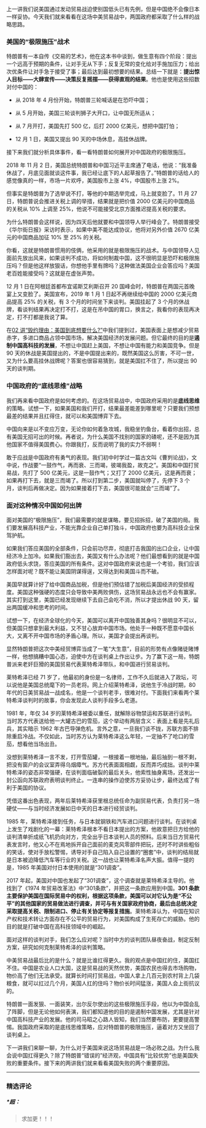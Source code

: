 <p data-nodeid="2">上一讲我们说美国通过发动贸易战迫使别国低头已有先例，但是中国绝不会像日本一样妥协。今天我们就来看看在这场中美贸易战中，两国政府都采取了什么样的战略思路。</p>
<h3 data-nodeid="3">美国的“极限施压”战术</h3>
<p data-nodeid="4">特朗普有一本自传《交易的艺术》，他在这本书中谈到，做生意有四个阶段：提出一个远高于预期的条件，让对手无从下手；反复无常的变化给对手施加压力；给出次优条件让对手急于接受了事；最后达到最初想要的结果。总结一下就是：<strong data-nodeid="49">提出惊人目标——大肆宣传——决策反复摇摆——获得直观的结果</strong>。他也是使用这些招数对付中国的：</p>
<ul data-nodeid="5">
<li data-nodeid="6">
<p data-nodeid="7">从 2018 年 4 月份开始，特朗普三轮喊话是在恐吓中国；</p>
</li>
<li data-nodeid="8">
<p data-nodeid="9">从 5 月开始，美国三轮谈判狮子大开口，让中国无所适从；</p>
</li>
<li data-nodeid="10">
<p data-nodeid="11">从 7 月开打，美国先打 500 亿，后打 2000 亿美元，想把中国打怕；</p>
</li>
<li data-nodeid="12">
<p data-nodeid="13">12 月 1 日，美国又提出 90 天的中场休息，高挂休战牌。</p>
</li>
</ul>
<p data-nodeid="14">接下来我们就分析具体事件，看一看特朗普如何展开对中国政府的极限施压。</p>
<p data-nodeid="15">2018 年 11 月 2 日，美国总统特朗普和中国习近平主席通了电话，他说：“我准备休战了，月底见面就谈这件事，我已经让底下的人起草报告了。”特朗普的话给人的感觉像真的一样，市场一片欢呼，美国股市上涨 4%，中国股市上涨 2%。</p>
<p data-nodeid="16">但事实是特朗普为了选举说不打，等他的中期选举完成，马上就变脸了。11 月 27 日，特朗普说会推进关税上调的举措，结果就是把价值 2000 亿美元的中国商品的关税从 10% 上调至 25%，他说不可能接受北京方面推迟提高关税的要求。</p>
<p data-nodeid="17">为什么特朗普会这样说，因为四天后他就要和中国领导人举行峰会了。特朗普接受《华尔街日报》采访时表示，如果中美不能达成协议，他将对另外价值 2670 亿美元的中国商品加征 10% 至 25% 的关税。</p>
<p data-nodeid="18">你看，这就是特朗普惯用的伎俩，他采用的就是极限施压的战术。与中国领导人见面前先放出风来，如果谈判不成功，将如何制裁中国，这不很明显是恐吓和极限施压吗？但是他这样放狠话，你想他手里有牌吗？这种做法美国企业会答应吗？美国老百姓能接受吗？这就是在虚张声势。</p>
<p data-nodeid="19">12 月 1 日在阿根廷首都布宜诺斯艾利斯召开 20 国峰会时，特朗普在两国元首晚宴上又变脸了。美国宣布，2019 年 1 月 1 日起不再继续给中国的 2000 亿美元商品提高 25% 的关税，有 3 个月的时间坐下来谈判。美国挂起了 3 个月的休战牌，看谈判结果再决定打不打，这是在吊中国的胃口，换言之，我看你的表现再决定，打不打都是我说了算。</p>
<p data-nodeid="20">在<a href="https://kaiwu.lagou.com/course/courseInfo.htm?courseId=987#/detail/pc?id=7796" data-nodeid="63">02 讲“毁约理由：美国到底想要什么?”</a>中我们提到过，美国表面上是想减少贸易赤字，多进口商品占领中国市场，解决美国经济的发展问题。但它最终的目的是<strong data-nodeid="69">遏制中国高科技的发展</strong>，不想让中国赶上美国，不想让中国有能力和美国竞争。但是 90 天的休战是美国提出的，不是中国提出来的，既然美国这么厉害，不可一世，又为什么要高挂休战牌呢？答案也很容易猜到，就是美国扛不住了，所以提出 90 天的谈判期。</p>
<h3 data-nodeid="21">中国政府的“底线思维”战略</h3>
<p data-nodeid="22">我们再来看中国政府是如何考虑的。在这场贸易战中，中国政府采用的是<strong data-nodeid="76">底线思维</strong>的策略。试想一下，如果美国和我们开打，结果最差能差到哪里呢？只要我们预想最差的结果并且扛得住，就可以和美国博弈下去。</p>
<p data-nodeid="23">中国向来是以不变应万变，无论你如何着急攻城，我稳坐钓鱼台，看着你出招，总有美国无招可出的时候。再者说，为什么美国不找别的国家的碴呢，还不是因为其他国家不值得美国费心。你跟我打，反而说明了我的实力不弱啊！</p>
<p data-nodeid="24">敢于应战是中国政府有勇气的表现。我们初中时学过一篇古文叫《曹刿论战》，文中说，作战要“一鼓作气，再而衰、三而竭，彼竭我盈，故克之”。美国和中国打贸易战，先打了 500 亿美元，这是一鼓作气；又打了 2000 亿美元，这是再而衰；如果再打下去，就是三而竭了。所以打到第二步，美国就叫停了，先停下 3 个月，谈判后再做决定。因为如果接着打下去，美国很可能就会“三而竭”了。</p>
<h3 data-nodeid="25">面对这种情况中国如何出牌</h3>
<p data-nodeid="26">面对美国的“极限施压”，我们最需要的就是谋略，要见招拆招，破了美国的局。我们要发展高科技产业，不能光靠企业自己单打独斗，中国政府也要为高科技企业保驾护航。</p>
<p data-nodeid="27">如果我们答应美国的全部条件，只会前功尽弃，彻底打击我国的出口企业，让中国经济冷上加冷。如果我们豁出去，美国又有什么办法呢？他们最想看到的就是中国政府低头求饶，答应美国的所有条件。这对中国政府来说也是一个考验，我们应该怎样面对呢？既不能让美国阴谋得逞，又得达到和美国斗而不破。</p>
<p data-nodeid="28">美国早就算计好了给中国商品加税，但是他们预估错了加税后美国经济的受损程度。美国这种强硬的态度只会导致中美两败俱伤，这场贸易战永远也不会有赢家。其实打到这里，美国已经发现继续下去自己会吃不消，所以才提出休战 90 天，留出两国缓冲和思考的时间。</p>
<p data-nodeid="29">试想一下，在经济全球化的今天，美国可以离开中国独善其身吗？很明显不可以，但美国只想拿到最大利益，又不甘心放弃中国市场。他处于一种既不愿意中国长大，又离不开中国市场的矛盾心理。所以，美国才会提出再谈判。</p>
<p data-nodeid="30">显然特朗普把这次中美经贸博弈当成了一笔“大生意”，目前的形势有点像赌徒赌博一样，他想搞糟中国心态，迫使中方在谈判桌上作出让步。为了赢下这一局，特朗普派来老奸巨猾的美国贸易代表莱特希泽带队，和中国进行贸易谈判。</p>
<p data-nodeid="31">莱特希泽已经 71 岁了，他最初的身份是一名律师，工作不久后就进入了政坛，可以说他是美国总统麾下的一员老将。网上介绍莱特希泽，说他生于冷战时期，80 年代的日美贸易战一战成名，他是一个谈判老手，很难对付。下面我们来看两个莱特希泽谈判时的故事，你会发现此人谈判手段多么老道。</p>
<p data-nodeid="32">1981 年，年仅 34 岁的莱特希泽被委以重任，就解除谷物禁运和苏联进行谈判。当时苏方代表送给他一大罐古巴的雪茄，这个举动有两层含义：表面上看是先礼后兵，其实暗示 1962 年古巴导弹危机。言外之意，一旦我们谈不拢，苏联方面不排除重启冷战。不仅如此，当时苏方认为莱特希泽这么年轻，一定抽不了呛口的雪茄，想看他当场出丑。</p>
<p data-nodeid="33">没想到莱特希泽一言不发，打开雪茄罐，一根接着一根地抽，最后抽到一根不剩，把没有窗户的会议室弄得乌烟瘴气。苏方代表面面相觑，反而弄巧成拙。谈判中莱特希泽的姿态非常强硬，在谈判面临破裂的最后关头，他索性抽身离场，还发出一封公函向苏联政府表明谈判终止。一连串的操作迫使苏方妥协让步，最终达成了有利于美国的协议。</p>
<p data-nodeid="34">凭借这番出色表现，两年后莱特希泽获里根总统任命为副贸易代表，负责打另一场硬仗——与当时经济发展如日中天的日本进行经贸谈判。</p>
<p data-nodeid="35">1985 年，莱特希泽接到任务，与日本就钢铁和汽车进口问题进行谈判。在谈判桌上发生了戏剧化的一幕：莱特希泽根本不看日本提出的方案，他故意把日方给他的谈判清单折成纸飞机扔向对方，完全出乎日本谈判人员的预料。后来当日方贸易代表发言时，他又心不在焉地拆开自己面前的麦克风零部件把玩，还时不时讲些粗俗的笑话，使对手放松警惕，诱导对手自己陷入自己设置的“圈套”中，谈判的结局就是日本被迫降低汽车等行业的关税。这一战也让莱特希泽名声大振。值得一提的是，1985 年美国对付日本使用的就是“301调查”。</p>
<p data-nodeid="36">2017 年起，美国对中国也发起了“301调查”，这个调查就是莱特希泽主导的。他找到了《1974 年贸易改革法》中“301条款”，并把这一条款应用到中国。<strong data-nodeid="95">301 条款主要保护美国在国际贸易中的权利，根据这项条款，美国可以对它认为是“不公平”的其他国家的贸易做法进行调查，并可与有关国家政府协商，最后由总统决定采取提高关税、限制进口、停止有关协定等报复措施</strong>。莱特希泽认为，中国在知识产权和技术转让方面存在不公平的贸易行为，对美国构成了生死存亡的威胁。他的目的就是打破中国在高科技领域中的崛起。</p>
<p data-nodeid="37">面对这样的谈判对手，我们怎么应对呢？当时中方的谈判团队昼夜奋战，制定反制方案，研究如何克制莱特希泽的谈判策略。</p>
<p data-nodeid="38">中美贸易战最后比的是什么？就是比谁扛得更久。我的观点是中国扛的住，美国扛不住。中国是农业人口大国，这是贸易战的天然优势，美国农民也得去市场购物，物价高了他们无法承受。就算长时间打贸易战，中国人拿上几百元到农村背上几袋粮食，就可以扛过几个月，美国人扛的住吗？物价长时间猛涨，美国人会上街抗议的。</p>
<p data-nodeid="39">特朗普一面发狠、一面装笑，出尔反尔使出的这些极限施压手段，他以为中国会乱了阵脚，但是无论他如何表演，我们都知道他的目的是遏制中国发展，尤其是针对中国高科技产业的发展。他的司马昭之心路人皆知，我们当然要布防，更要提高警惕。我国政府采取的是底线思维策略，应对特朗普的极限施压，逼着对方又坐回了谈判桌上。</p>
<p data-nodeid="40">下一讲我们来聊一聊，为什么对于美国来说这场贸易战是一场必败之战。为什么我会说中国扛得更久？除了特朗普“错误的”经济观，中国具有“比较优势”也是美国失败的重要条件。接下来的两讲我们就来看看美国失败的两个重要原因。</p>

---

### 精选评论

##### *超：
> 求加更！！！

